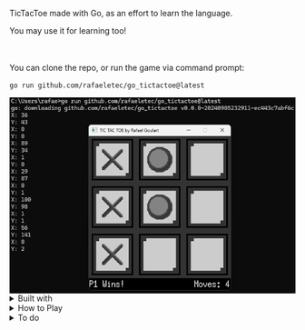 TicTacToe made with Go, as an effort to learn the language.

You may use it for learning too!

\
\
You can clone the repo, or run the game via command prompt:
```
go run github.com/rafaeletec/go_tictactoe@latest
```
<img src="https://github.com/RafaelEtec/go_tictactoe/blob/a6867a537587962c4437297a688ca048a23d5661/cmd_img.png" alt="command prompt example" min-width="600px" max-width="600px" width="600px" align="left">

<details>
<summary>Built with</summary>
  
> [Go](https://go.dev/doc/install) \
> [Ebiten](https://ebitengine.org/en/documents/install.html)

</details>

<details>
<summary>How to Play</summary>
  
✅ Mouse \
❌ Keyboard

Press space bar to Restart game

</details>

<details>
<summary>To do</summary>
  
</details>
